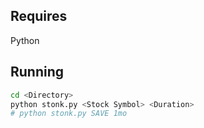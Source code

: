 ## Requires
  Python
## Running
```bash
cd <Directory>
python stonk.py <Stock Symbol> <Duration>
# python stonk.py SAVE 1mo
```
